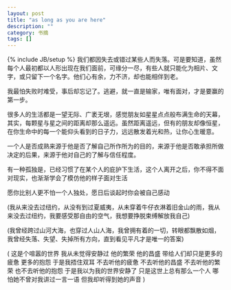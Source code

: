 ```yaml
---
layout: post
title: "as long as you are here"
description: ""
category: 书摘
tags: []
---
```

{% include JB/setup %}
我们都因失去或错过某些人而失落。可是要知道，虽然每个人最初都以人形出现在我们面前，可缘分一尽，有些人就只能化为相片、文字，或只留下一个名字。他们心有余，力不济，却也能相伴到老。

我最怕失败时难受，事后却忘记了。逃避，就一直是输家，唯有面对，才是要赢的第一步。

很多人的生活都是一望无际、广袤无垠，感觉朋友如星星点点般布满生命的天幕，其实，每颗星与星之间的距离却那么遥远。虽然距离遥远，但有的朋友却像恒星，在你生命中的每一个能仰头看到的日子力，远远散发着光和热，让你心生暖意。

一个人是否成熟来源于他是否了解自己所作所为的目的，来源于他是否敢承担所做决定的后果，来源于他对自己的了解与信任程度。

有一种孤独是，已经习惯了在某个人的庇护下生活，这个人离开之后，你不得不面对现实，也渐渐学会了模仿他的样子面对生活

愿你比别人更不怕一个人独处，愿日后谈起时你会被自己感动

(我从来没去过纽约，从没有到过夏威夷，从未穿着牛仔衣淋着旧金山的雨，我从来没去过纽约，我要感受那自由的空气，我想要挣脱束缚解放我自己)

(我曾经跨过山河大海，也穿过人山人海，我曾拥有着的一切，转眼都飘散如烟，我曾经失落、失望、失掉所有方向，直到看见平凡才是唯一的答案)

(
 这是个喧嚣的世界
 我从未觉得安静过
 他的繁荣 他的昌盛
 带给人们却只是更多的疲惫 更多的抱怨
 于是我捂住双耳
 不去听他的疲惫 不去听他的昌盛 不去听他的繁荣 也不去听他的抱怨
 于是我以为我的世界安静了
 只是这世上总有那么一个人
 哪怕她不曾对我讲过一言一语 但我却听得到她的声音
)
